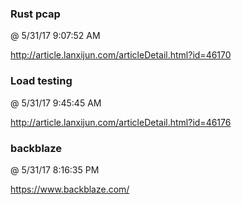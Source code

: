 ﻿

### Rust pcap
@ 5/31/17 9:07:52 AM

http://article.lanxijun.com/articleDetail.html?id=46170


### Load testing
@ 5/31/17 9:45:45 AM

http://article.lanxijun.com/articleDetail.html?id=46176


### backblaze
@ 5/31/17 8:16:35 PM

https://www.backblaze.com/

